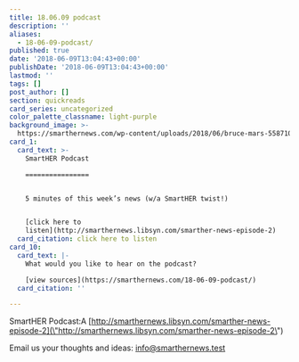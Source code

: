 ```yaml
---
title: 18.06.09 podcast
description: ''
aliases:
  - 18-06-09-podcast/
published: true
date: '2018-06-09T13:04:43+00:00'
publishDate: '2018-06-09T13:04:43+00:00'
lastmod: ''
tags: []
post_author: []
section: quickreads
card_series: uncategorized
color_palette_classname: light-purple
background_image: >-
  https://smarthernews.com/wp-content/uploads/2018/06/bruce-mars-558710-unsplash-scaled.jpg
card_1:
  card_text: >-
    SmartHER Podcast

    ================


    5 minutes of this week’s news (w/a SmartHER twist!)


    [click here to
    listen](http://smarthernews.libsyn.com/smarther-news-episode-2)
  card_citation: click here to listen
card_10:
  card_text: |-
    What would you like to hear on the podcast?

    [view sources](https://smarthernews.com/18-06-09-podcast/)
  card_citation: ''

---
```

SmartHER Podcast:A [http://smarthernews.libsyn.com/smarther-news-episode-2](\"http://smarthernews.libsyn.com/smarther-news-episode-2\")

Email us your thoughts and ideas: [info@smarthernews.test](\"mailto:info@smarthernews.test\")